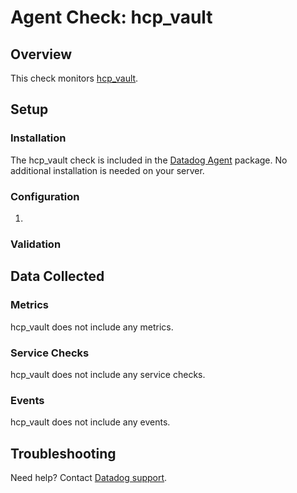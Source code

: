 # Agent Check: hcp_vault

## Overview

This check monitors [hcp_vault][1].

## Setup

### Installation

The hcp_vault check is included in the [Datadog Agent][2] package.
No additional installation is needed on your server.

### Configuration

1. <List of steps to setup this Integration>

### Validation

<Steps to validate integration is functioning as expected>

## Data Collected

### Metrics

hcp_vault does not include any metrics.

### Service Checks

hcp_vault does not include any service checks.

### Events

hcp_vault does not include any events.

## Troubleshooting

Need help? Contact [Datadog support][2].

[1]: **LINK_TO_INTEGRATION_SITE**
[2]: https://docs.datadoghq.com/help/
